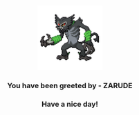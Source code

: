 <p align="center">
            <img src="https://raw.githubusercontent.com/PokeAPI/sprites/master/sprites/pokemon/893.png" width="150" height="150">
          </p>
          <h3 align="center">You have been greeted by - <b>ZARUDE</b></h3>
          <h3 align="center">Have a nice day!</h3>
